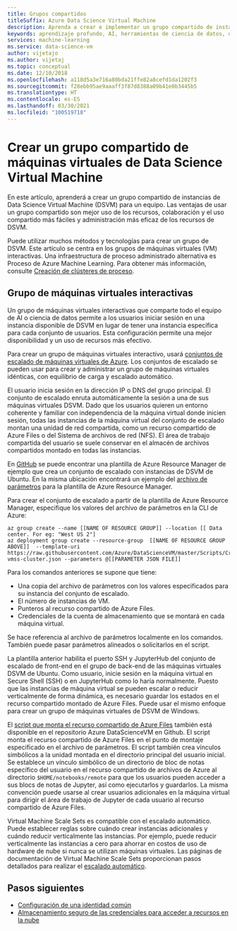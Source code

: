 ```yaml
---
title: Grupos compartidos
titleSuffix: Azure Data Science Virtual Machine
description: Aprenda a crear e implementar un grupo compartido de instancias de Data Science Virtual Machine (DSVM) como recurso compartido para un equipo.
keywords: aprendizaje profundo, AI, herramientas de ciencia de datos, data science virtual machine, análisis geoespacial, proceso de ciencia de datos en equipo
services: machine-learning
ms.service: data-science-vm
author: vijetajo
ms.author: vijetaj
ms.topic: conceptual
ms.date: 12/10/2018
ms.openlocfilehash: a118d5a3e716a80bda21ffe82a8cefd1da1202f3
ms.sourcegitcommit: f28ebb95ae9aaaff3f87d8388a09b41e0b3445b5
ms.translationtype: HT
ms.contentlocale: es-ES
ms.lasthandoff: 03/30/2021
ms.locfileid: "100519718"
---
```

# <a name="create-a-shared-pool-of-data-science-virtual-machines"></a>Crear un grupo compartido de máquinas virtuales de Data Science Virtual Machine

En este artículo, aprenderá a crear un grupo compartido de instancias de Data Science Virtual Machine (DSVM) para un equipo. Las ventajas de usar un grupo compartido son mejor uso de los recursos, colaboración y el uso compartido más fáciles y administración más eficaz de los recursos de DSVM.

Puede utilizar muchos métodos y tecnologías para crear un grupo de DSVM. Este artículo se centra en los grupos de máquinas virtuales (VM) interactivas. Una infraestructura de proceso administrado alternativa es Proceso de Azure Machine Learning. Para obtener más información, consulte [Creación de clústeres de proceso](../how-to-create-attach-compute-cluster.md).

## <a name="interactive-vm-pool"></a>Grupo de máquinas virtuales interactivas

Un grupo de máquinas virtuales interactivas que comparte todo el equipo de AI o ciencia de datos permite a los usuarios iniciar sesión en una instancia disponible de DSVM en lugar de tener una instancia específica para cada conjunto de usuarios. Esta configuración permite una mejor disponibilidad y un uso de recursos más efectivo.

Para crear un grupo de máquinas virtuales interactivo, usará [conjuntos de escalado de máquinas virtuales de Azure](../../virtual-machine-scale-sets/index.yml). Los conjuntos de escalado se pueden usar para crear y administrar un grupo de máquinas virtuales idénticas, con equilibrio de carga y escalado automático.

El usuario inicia sesión en la dirección IP o DNS del grupo principal. El conjunto de escalado enruta automáticamente la sesión a una de sus máquinas virtuales DSVM. Dado que los usuarios quieren un entorno coherente y familiar con independencia de la máquina virtual donde inicien sesión, todas las instancias de la máquina virtual del conjunto de escalado montan una unidad de red compartida, como un recurso compartido de Azure Files o del Sistema de archivos de red (NFS). El área de trabajo compartida del usuario se suele conservar en el almacén de archivos compartidos montado en todas las instancias.

En [GitHub](https://raw.githubusercontent.com/Azure/DataScienceVM/master/Scripts/CreateDSVM/Ubuntu/dsvm-vmss-cluster.json) se puede encontrar una plantilla de Azure Resource Manager de ejemplo que crea un conjunto de escalado con instancias de DSVM de Ubuntu. En la misma ubicación encontrará un ejemplo del [archivo de parámetros](https://raw.githubusercontent.com/Azure/DataScienceVM/master/Scripts/CreateDSVM/Ubuntu/dsvm-vmss-cluster.parameters.json) para la plantilla de Azure Resource Manager.

Para crear el conjunto de escalado a partir de la plantilla de Azure Resource Manager, especifique los valores del archivo de parámetros en la CLI de Azure:

```azurecli-interactive
az group create --name [[NAME OF RESOURCE GROUP]] --location [[ Data center. For eg: "West US 2"]
az deployment group create --resource-group  [[NAME OF RESOURCE GROUP ABOVE]]  --template-uri https://raw.githubusercontent.com/Azure/DataScienceVM/master/Scripts/CreateDSVM/Ubuntu/dsvm-vmss-cluster.json --parameters @[[PARAMETER JSON FILE]]
```

Para los comandos anteriores se supone que tiene:

* Una copia del archivo de parámetros con los valores especificados para su instancia del conjunto de escalado.
* El número de instancias de VM.
* Punteros al recurso compartido de Azure Files.
* Credenciales de la cuenta de almacenamiento que se montará en cada máquina virtual.

Se hace referencia al archivo de parámetros localmente en los comandos. También puede pasar parámetros alineados o solicitarlos en el script.  

La plantilla anterior habilita el puerto SSH y JupyterHub del conjunto de escalado de front-end en el grupo de back-end de las máquinas virtuales DSVM de Ubuntu. Como usuario, inicie sesión en la máquina virtual en Secure Shell (SSH) o en JupyterHub como lo haría normalmente. Puesto que las instancias de máquina virtual se pueden escalar o reducir verticalmente de forma dinámica, es necesario guardar los estados en el recurso compartido montado de Azure Files. Puede usar el mismo enfoque para crear un grupo de máquinas virtuales de DSVM de Windows.

El [script que monta el recurso compartido de Azure Files](https://raw.githubusercontent.com/Azure/DataScienceVM/master/Extensions/General/mountazurefiles.sh) también está disponible en el repositorio Azure DataScienceVM en Github. El script monta el recurso compartido de Azure Files en el punto de montaje especificado en el archivo de parámetros. El script también crea vínculos simbólicos a la unidad montada en el directorio principal del usuario inicial. Se establece un vínculo simbólico de un directorio de bloc de notas específico del usuario en el recurso compartido de archivos de Azure al directorio `$HOME/notebooks/remote` para que los usuarios pueden acceder a sus blocs de notas de Jupyter, así como ejecutarlos y guardarlos. La misma convención puede usarse al crear usuarios adicionales en la máquina virtual para dirigir el área de trabajo de Jupyter de cada usuario al recurso compartido de Azure Files.

Virtual Machine Scale Sets es compatible con el escalado automático. Puede establecer reglas sobre cuándo crear instancias adicionales y cuándo reducir verticalmente las instancias. Por ejemplo, puede reducir verticalmente las instancias a cero para ahorrar en costos de uso de hardware de nube si nunca se utilizan máquinas virtuales. Las páginas de documentación de Virtual Machine Scale Sets proporcionan pasos detallados para realizar el [escalado automático](../../virtual-machine-scale-sets/virtual-machine-scale-sets-autoscale-overview.md).

## <a name="next-steps"></a>Pasos siguientes

* [Configuración de una identidad común](dsvm-common-identity.md)
* [Almacenamiento seguro de las credenciales para acceder a recursos en la nube](dsvm-secure-access-keys.md)